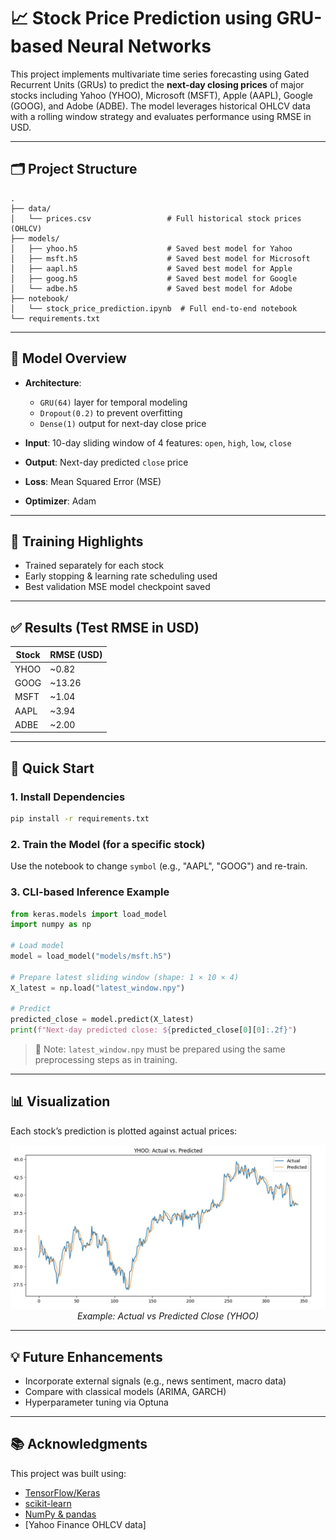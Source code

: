 # 📈 Stock Price Prediction using GRU-based Neural Networks

This project implements multivariate time series forecasting using Gated Recurrent Units (GRUs) to predict the **next-day closing prices** of major stocks including Yahoo (YHOO), Microsoft (MSFT), Apple (AAPL), Google (GOOG), and Adobe (ADBE). The model leverages historical OHLCV data with a rolling window strategy and evaluates performance using RMSE in USD.

---

## 🗂️ Project Structure

```
.
├── data/
│   └── prices.csv                 # Full historical stock prices (OHLCV)
├── models/
│   ├── yhoo.h5                    # Saved best model for Yahoo
│   ├── msft.h5                    # Saved best model for Microsoft
│   ├── aapl.h5                    # Saved best model for Apple
│   ├── goog.h5                    # Saved best model for Google
│   └── adbe.h5                    # Saved best model for Adobe
├── notebook/
│   └── stock_price_prediction.ipynb  # Full end-to-end notebook
└── requirements.txt
```

---

## 🧠 Model Overview

- **Architecture**:
  - `GRU(64)` layer for temporal modeling
  - `Dropout(0.2)` to prevent overfitting
  - `Dense(1)` output for next-day close price

- **Input**: 10-day sliding window of 4 features: `open`, `high`, `low`, `close`
- **Output**: Next-day predicted `close` price
- **Loss**: Mean Squared Error (MSE)
- **Optimizer**: Adam

---

## 🔁 Training Highlights

- Trained separately for each stock
- Early stopping & learning rate scheduling used
- Best validation MSE model checkpoint saved

---

## ✅ Results (Test RMSE in USD)

| Stock  | RMSE (USD) |
|--------|------------|
| YHOO   | ~0.82      |
| GOOG   | ~13.26     |
| MSFT   | ~1.04      |
| AAPL   | ~3.94      |
| ADBE   | ~2.00      |

---

## 🚀 Quick Start

### 1. Install Dependencies

```bash
pip install -r requirements.txt
```

### 2. Train the Model (for a specific stock)

Use the notebook to change `symbol` (e.g., "AAPL", "GOOG") and re-train.

### 3. CLI-based Inference Example

```python
from keras.models import load_model
import numpy as np

# Load model
model = load_model("models/msft.h5")

# Prepare latest sliding window (shape: 1 × 10 × 4)
X_latest = np.load("latest_window.npy")

# Predict
predicted_close = model.predict(X_latest)
print(f"Next-day predicted close: ${predicted_close[0][0]:.2f}")
```

> 📌 Note: `latest_window.npy` must be prepared using the same preprocessing steps as in training.

---

## 📊 Visualization

Each stock’s prediction is plotted against actual prices:

<p align="center">
  <img src="plots/Yahoo.png" width="600">
  <br><em>Example: Actual vs Predicted Close (YHOO)</em>
</p>

---

## 💡 Future Enhancements

- Incorporate external signals (e.g., news sentiment, macro data)
- Compare with classical models (ARIMA, GARCH)
- Hyperparameter tuning via Optuna

---

## 📚 Acknowledgments

This project was built using:
- [TensorFlow/Keras](https://keras.io/)
- [scikit-learn](https://scikit-learn.org/)
- [NumPy & pandas](https://pandas.pydata.org/)
- [Yahoo Finance OHLCV data]
